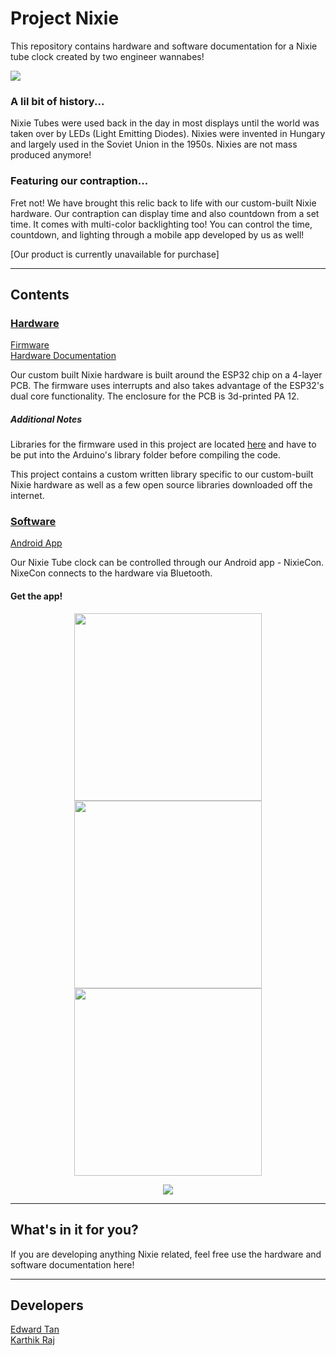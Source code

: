 # Project Nixie
This repository contains hardware and software documentation for a Nixie tube clock created by two engineer wannabes! <br>

<img src="https://drive.google.com/uc?export=view&id=1ISCZ87VOQUT8qHJg4DFFtxaFQR4g-VNW">

### A lil bit of history...
Nixie Tubes were used back in the day in most displays until the world was taken over by LEDs (Light Emitting Diodes). Nixies were invented in Hungary and largely used in the Soviet Union in the 1950s. Nixies are not mass produced anymore! <br>

### Featuring our contraption...
Fret not! We have brought this relic back to life with our custom-built Nixie hardware. Our contraption can display time and also countdown from a set time. It comes with multi-color backlighting too! You can control the time, countdown, and lighting through a mobile app developed by us as well! <br>

[Our product is currently unavailable for purchase] <br>

___

## Contents
### [Hardware](https://github.com/devKarthikRaj/project-nixie/tree/master/Hardware) 
[Firmware](https://github.com/devKarthikRaj/project-nixie/tree/master/Hardware/Firmware) <br>
[Hardware Documentation](https://github.com/devKarthikRaj/project-nixie/tree/master/Hardware/Hardware%20Documentation) <br>

Our custom built Nixie hardware is built around the ESP32 chip on a 4-layer PCB. The firmware uses interrupts and also takes advantage of the ESP32's dual core functionality. The enclosure for the PCB is 3d-printed PA 12. <br>

##### Additional Notes
Libraries for the firmware used in this project are located [here](https://github.com/devKarthikRaj/project-nixie/tree/master/Hardware/Firmware/Libraries) and have to be put into the Arduino's library folder before compiling the code. <br>

This project contains a custom written library specific to our custom-built Nixie hardware as well as a few open source libraries downloaded off the internet.

### [Software](https://github.com/devKarthikRaj/project-nixie/tree/master/Software) <br>
[Android App](https://github.com/devKarthikRaj/project-nixie/tree/master/Software) <br>

Our Nixie Tube clock can be controlled through our Android app - NixieCon. NixeCon connects to the hardware via Bluetooth.

#### Get the app!
<div align="center">
	<p float="left">
		<img src="https://drive.google.com/uc?export=view&id=1HyYBXJ0fQLPbphzMWAkY_Zig-mV50mGT" height="300"> 
		<img src="https://drive.google.com/uc?export=view&id=1I7a_C3IQ5gpD9yG2XNPnXy6p5Sw_wXa3" height="300"> 
		<img src="https://drive.google.com/uc?export=view&id=1HyexAPifqvR2obPhjKel27XPyoyMqOuk" height="300">
	</p>
	</p>
		<a href="https://play.google.com/store/apps/details?id=com.raj.projectnixiev3">
			<img src="https://drive.google.com/uc?export=view&id=1hqWEkSeNjhhtVZcWNqooTvevPk3sEfvX" class="center">
		</a>
	</p>
</div>

___ 

## What's in it for you? <br>
If you are developing anything Nixie related, feel free use the hardware and software documentation here!

___ 

## Developers
[Edward Tan](https://github.com/edward62740) <br>
[Karthik Raj](https://github.com/devKarthikRaj)